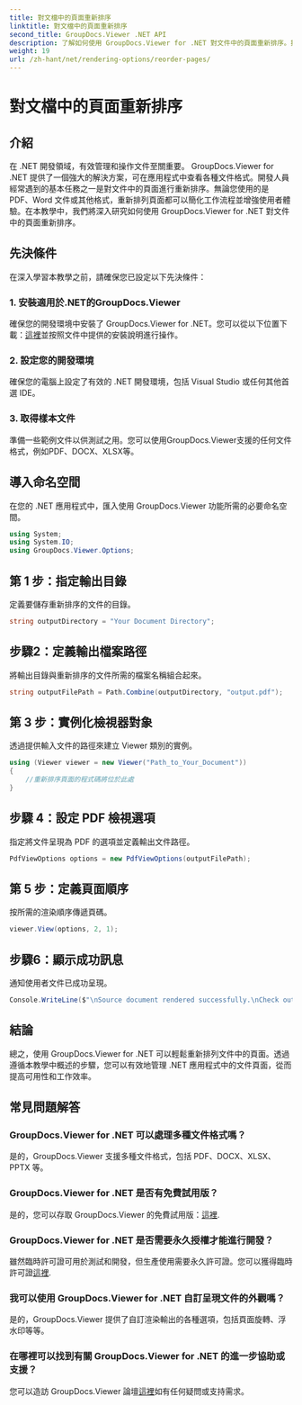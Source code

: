```yaml
---
title: 對文檔中的頁面重新排序
linktitle: 對文檔中的頁面重新排序
second_title: GroupDocs.Viewer .NET API
description: 了解如何使用 GroupDocs.Viewer for .NET 對文件中的頁面重新排序。按照我們的逐步教學進行無縫文件管理。
weight: 19
url: /zh-hant/net/rendering-options/reorder-pages/
---
```


# 對文檔中的頁面重新排序

## 介紹
在 .NET 開發領域，有效管理和操作文件至關重要。 GroupDocs.Viewer for .NET 提供了一個強大的解決方案，可在應用程式中查看各種文件格式。開發人員經常遇到的基本任務之一是對文件中的頁面進行重新排序。無論您使用的是 PDF、Word 文件或其他格式，重新排列頁面都可以簡化工作流程並增強使用者體驗。在本教學中，我們將深入研究如何使用 GroupDocs.Viewer for .NET 對文件中的頁面重新排序。
## 先決條件
在深入學習本教學之前，請確保您已設定以下先決條件：
### 1. 安裝適用於.NET的GroupDocs.Viewer
確保您的開發環境中安裝了 GroupDocs.Viewer for .NET。您可以從以下位置下載：[這裡](https://releases.groupdocs.com/viewer/net/)並按照文件中提供的安裝說明進行操作。
### 2. 設定您的開發環境
確保您的電腦上設定了有效的 .NET 開發環境，包括 Visual Studio 或任何其他首選 IDE。
### 3. 取得樣本文件
準備一些範例文件以供測試之用。您可以使用GroupDocs.Viewer支援的任何文件格式，例如PDF、DOCX、XLSX等。

## 導入命名空間
在您的 .NET 應用程式中，匯入使用 GroupDocs.Viewer 功能所需的必要命名空間。

```csharp
using System;
using System.IO;
using GroupDocs.Viewer.Options;
```
## 第 1 步：指定輸出目錄
定義要儲存重新排序的文件的目錄。
```csharp
string outputDirectory = "Your Document Directory";
```
## 步驟2：定義輸出檔案路徑
將輸出目錄與重新排序的文件所需的檔案名稱組合起來。
```csharp
string outputFilePath = Path.Combine(outputDirectory, "output.pdf");
```
## 第 3 步：實例化檢視器對象
透過提供輸入文件的路徑來建立 Viewer 類別的實例。
```csharp
using (Viewer viewer = new Viewer("Path_to_Your_Document"))
{
    //重新排序頁面的程式碼將位於此處
}
```
## 步驟 4：設定 PDF 檢視選項
指定將文件呈現為 PDF 的選項並定義輸出文件路徑。
```csharp
PdfViewOptions options = new PdfViewOptions(outputFilePath);
```
## 第 5 步：定義頁面順序
按所需的渲染順序傳遞頁碼。
```csharp
viewer.View(options, 2, 1);
```
## 步驟6：顯示成功訊息
通知使用者文件已成功呈現。
```csharp
Console.WriteLine($"\nSource document rendered successfully.\nCheck output in {outputDirectory}.");
```

## 結論
總之，使用 GroupDocs.Viewer for .NET 可以輕鬆重新排列文件中的頁面。透過遵循本教學中概述的步驟，您可以有效地管理 .NET 應用程式中的文件頁面，從而提高可用性和工作效率。
## 常見問題解答
### GroupDocs.Viewer for .NET 可以處理多種文件格式嗎？
是的，GroupDocs.Viewer 支援多種文件格式，包括 PDF、DOCX、XLSX、PPTX 等。
### GroupDocs.Viewer for .NET 是否有免費試用版？
是的，您可以存取 GroupDocs.Viewer 的免費試用版：[這裡](https://releases.groupdocs.com/).
### GroupDocs.Viewer for .NET 是否需要永久授權才能進行開發？
雖然臨時許可證可用於測試和開發，但生產使用需要永久許可證。您可以獲得臨時許可證[這裡](https://purchase.groupdocs.com/temporary-license/).
### 我可以使用 GroupDocs.Viewer for .NET 自訂呈現文件的外觀嗎？
是的，GroupDocs.Viewer 提供了自訂渲染輸出的各種選項，包括頁面旋轉、浮水印等等。
### 在哪裡可以找到有關 GroupDocs.Viewer for .NET 的進一步協助或支援？
您可以造訪 GroupDocs.Viewer 論壇[這裡](https://forum.groupdocs.com/c/viewer/9)如有任何疑問或支持需求。